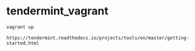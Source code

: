 # tendermint_vagrant

```bash
vagrant up
```

`https://tendermint.readthedocs.io/projects/tools/en/master/getting-started.html`
